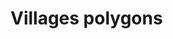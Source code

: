 
<!-- README.md is generated from README.Rmd. Please edit that file -->

# Villages polygons

<!-- badges: start -->

<!-- badges: end -->

